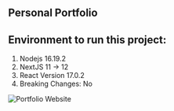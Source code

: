 ## Personal Portfolio

## Environment to run this project:
1. Nodejs 16.19.2
2. NextJS 11 -> 12
3. React Version 17.0.2
3. Breaking Changes: No

![Portfolio Website](https://i.ibb.co/WgPMpts/image.png)